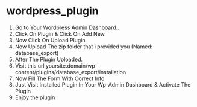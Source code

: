 # wordpress_plugin

1. Go to Your Wordpress Admin Dashboard..
2. Click On Plugin & Click On Add New.
3. Now Click On Upload Plugin
4. Now Upload The zip folder that i provided you (Named: database_export)
5. After The Plugin Uploaded.
6. Visit this url yoursite.domain/wp-content/plugins/database_export/installation
7. Now Fill The Form With Correct Info
8. Just Visit Installed Plugin In Your Wp-Admin Dashboard & Activate The Plugin
9. Enjoy the plugin
